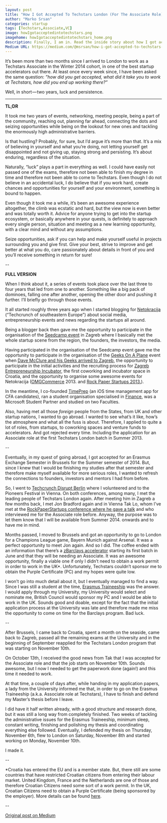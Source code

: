 ```yaml
---
layout: post
title: "How I Got Accepted To Techstars London (For The Associate Role)"
author: "Marko Srsan"
categories: startup
tags: [Techstars,Associate,VC]
image: howIgotacceptedintotechstars.png
imagehome: howIgotacceptedintotechstars_home.png
description: Finally, I am in. Read the inside story about how I got accepted to be a part Techstars London 2014 Winter class.
Medium URL: https://medium.com/@msrsan/how-i-got-accepted-to-techstars-london-40f27b325e29
---
```

It’s been more than two months since I arrived to London to work as a Techstars Associate in the Winter 2014 cohort, in one of the best startup accelerators out there. At least once every week since, I have been asked the same question: *”how did you get accepted, what did it take you to work at Techstars, how did you end up working there?”*

Well, in short — two years, luck and persistence.

---

**TL;DR**

It took me two years of events, networking, meeting people, being a part of the community, reaching out, planning far ahead, connecting the dots and seizing opportunities while being on the lookout for new ones and tackling the enormously high administrative barriers.

Is that hustling? Probably, for sure, but I’d argue it’s more than that. It’s a mix of believing in yourself and what you’re doing, not letting yourself get disappointed and not giving up, staying strong and persisting. It’s about enduring, regardless of the situation.

Naturally, “luck” plays a part in everything as well. I could have easily not passed one of the exams, therefore not been able to finish my degree in time and therefore not been able to come to Techstars. Even though I do not believe in an accidental luck, I do believe that if you work hard, create chances and opportunities for yourself and your environment, something is bound to happen.

Even though it took me a while, it’s been an awesome experience altogether, the climb was ecstatic and hard, but the view now is even better and was totally worth it. Advice for anyone trying to get into the startup ecosystem, or basically anywhere in your quests, is definitely to approach every single person, situation and meeting as a new learning opportunity, with a clear mind and without any assumptions.

Seize opportunities, ask if you can help and make yourself useful in projects surrounding you and give first. Give your best, strive to improve and get better at what you do, care passionately about details in front of you and you’ll receive something in return for sure!

--

**FULL VERSION**

When I think about it, a series of events took place over the last three to four years that led from one to another. Something like a big pack of dominoes, falling one after another, opening the other door and pushing it further. I’ll briefly go through those events.

It all started roughly three years ago when I started blogging for [Netokracija](http://www.netokracija.com/author/markosrsan) (“Techcrunch of southeastern Europe”) about social media, entrepreneurship events and news regarding the startups all around.

Being a blogger back then gave me the opportunity to participate in the organisation of the [Seedcamp event](http://msrsan.tumblr.com/post/25356457464/seedcamp-zagreb-2012) in Zagreb where I basically met the whole startup scene from the region, the founders, the investors, the media.

Having participated in the organisation of the Seedcamp event gave me the opportunity to participate in the organisation of the [Geeks On A Plane](http://geeksonaplane.com/destinations/2012-destinations/eastern-europe-2012/zagre/) event when [Dave McClure and his Geeks arrived to Zagreb](http://msrsan.tumblr.com/post/25155626467/goap-croatia), the opportunity to participate in the initial activities and the recruiting process for [Zagreb Entrepreneurship Incubator](http://zipzg.com/), the first coworking and incubator space in Croatia, and the opportunity to organise some awesome events for Netokracija ([OMGCommerce](http://www.netokracija.com/events/omgcommerce2013/) 2013. and [Rock Paper Startups 2013.](http://www.netokracija.com/events/rockpaperstartups2013/)).

In the meantime, I co-founded [TimePrep](http://www.timeprep.me/) (an iOS time management app for CFA candidates), ran a student organisation specialised in [Finance](http://finance.hr/), was a Microsoft Student Partner and studied on two Faculties.

Also, having met all those *foreign* people from the States, from UK and other startup nations, I wanted to go abroad. I wanted to see what’s it like, how’s the atmosphere and what all the fuss is about. Therefore, I applied to quite a lot of roles, from startups, to coworking spaces and venture funds to accelerators. And got rejected every time. Including the application for an Associate role at the first Techstars London batch in Summer 2013.

--

Eventually, in my quest of going abroad, I got accepted for an Erasmus Exchange Semester in Brussels for the Summer semester of 2014. But, since I knew that I would be finishing my studies after that semester and therefore make myself available for more serious roles, I wanted to refresh the connections to founders, investors and mentors I had from before.

So, I went to [Techcrunch Disrupt Berlin](http://techcrunch.com/events/disrupt-europe-berlin-2013/event-home/) where I volunteered and to the Pioneers Festival in Vienna. On both conferences, among many, I met the leading people of Techstars London again. After meeting him in Zagreb a few months back, I met Jon Bradford again and in Vienna Tak Lo, whom I’ve met at the [RockPaperStartups conference where he gave a talk](http://www.taklo.co/how-to-build-startup-special-forces/) and who interviewed me for the Associate role before. Anyway, the purpose was to let them know that I will be available from Summer 2014. onwards and to have me in mind.

Months passed, I moved to Brussels and got an opportunity to go to London for a Champions League game, Bayern Munich against Arsenal. It was a perfect opportunity to meet Jon again. And so I did. The coffee ended with an information that there’s a [zBarclays accelerator](http://www.barclaysaccelerator.com/) starting its first batch in June and that they will be needing an Associate. It was an awesome opportunity, finally a viable one if only I didn’t need to obtain a work permit in order to work in the UK*. Unfortunately, Techstars couldn’t sponsor me to obtain the Purple Certificate (PC) and my hopes were quite low.

I won’t go into much detail about it, but I eventually managed to find a way. Since I was still a student at the time, [Erasmus Traineeship](http://ec.europa.eu/education/opportunities/higher-education/traineeships_en.htm) was the answer. I would apply through my University, my University would select and nominate me, British Council would sponsor my PC and I would be able to work in the UK. Sounds good and doable, except for the fact that the initial application process at the University was late and therefore made me miss the opportunity to come on time for the Barclays program. Bad luck.

--

After Brussels, I came back to Croatia, spent a month on the seaside, came back to Zagreb, passed all the remaining exams at the University and in the beginning of September reapplied for the Techstars London program that was starting on November 10th.

On October 13th, I received the good news from Tak that I was accepted for the Associate role and that the job starts on November 10th. Sounds awesome, but I now I needed to get the paperwork done (again!) and this time it needed to work.

At that time, a couple of days after, while handing in my application papers, a lady from the University informed me that, in order to go on the Erasmus Traineeship (a.k.a. Associate role at Techstars), I have to finish and defend my Master’s thesis before I leave.

I did have it half written already, with a good structure and research done, but it was still a long way from completely finished. Two weeks of tackling the administrative issues for the Erasmus Traineeship, minimum sleep, constant writing, finishing and polishing my thesis and coordinating everything else followed. Eventually, I defended my thesis on Thursday, November 6th, flew to London on Saturday, November 8th and started working on Monday, November 10th.

I made it.

--

*Croatia has entered the EU and is a member state. But, there still are some countries that have restricted Croatian citizens from entering their labour market. United Kingdom, France and the Netherlands are one of those and therefore Croatian Citizens need some sort of a work permit. In the UK, Croatian Citizens need to obtain a Purple Certificate (being sponsored by the employer). More details can be found [here](https://www.gov.uk/croatian-national/overview).

--

[Original post on Medium](https://medium.com/@msrsan/how-i-got-accepted-to-techstars-london-40f27b325e29)